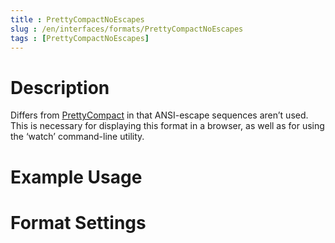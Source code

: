 ```yaml
---
title : PrettyCompactNoEscapes
slug : /en/interfaces/formats/PrettyCompactNoEscapes
tags : [PrettyCompactNoEscapes]
---
```


# Description

Differs from [PrettyCompact](#prettycompact) in that ANSI-escape sequences aren’t used. This is necessary for displaying this format in a browser, as well as for using the ‘watch’ command-line utility.

# Example Usage

# Format Settings


